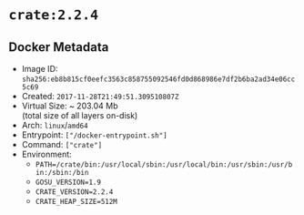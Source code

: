 # `crate:2.2.4`

## Docker Metadata

- Image ID: `sha256:eb8b815cf0eefc3563c858755092546fd0d868986e7df2b6ba2ad34e06cc5c69`
- Created: `2017-11-28T21:49:51.309510807Z`
- Virtual Size: ~ 203.04 Mb  
  (total size of all layers on-disk)
- Arch: `linux`/`amd64`
- Entrypoint: `["/docker-entrypoint.sh"]`
- Command: `["crate"]`
- Environment:
  - `PATH=/crate/bin:/usr/local/sbin:/usr/local/bin:/usr/sbin:/usr/bin:/sbin:/bin`
  - `GOSU_VERSION=1.9`
  - `CRATE_VERSION=2.2.4`
  - `CRATE_HEAP_SIZE=512M`
